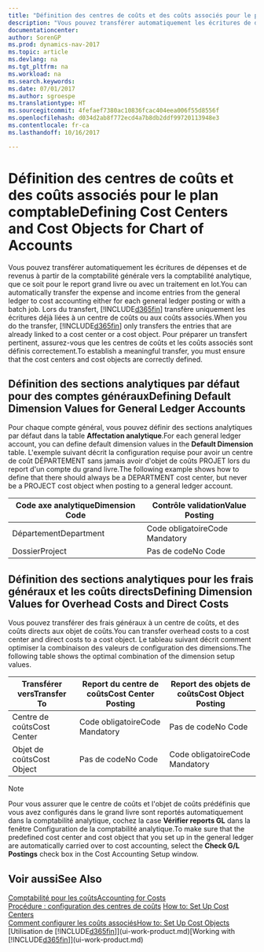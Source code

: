 ```yaml
---
title: "Définition des centres de coûts et des coûts associés pour le plan comptable"
description: "Vous pouvez transférer automatiquement les écritures de dépenses et de revenus à partir de la comptabilité générale vers la comptabilité analytique, que ce soit pour le report grand livre ou avec un traitement en lot. Lors du transfert, le système transfère uniquement les écritures déjà liées à un centre de coûts ou à un objet de coûts. Pour préparer un transfert pertinent, assurez-vous que les centres de coûts et les coûts associés sont définis correctement."
documentationcenter: 
author: SorenGP
ms.prod: dynamics-nav-2017
ms.topic: article
ms.devlang: na
ms.tgt_pltfrm: na
ms.workload: na
ms.search.keywords: 
ms.date: 07/01/2017
ms.author: sgroespe
ms.translationtype: HT
ms.sourcegitcommit: 4fefaef7380ac10836fcac404eea006f55d8556f
ms.openlocfilehash: d034d2ab8f772ecd4a7b8db2ddf99720113948e3
ms.contentlocale: fr-ca
ms.lasthandoff: 10/16/2017

---
```

# <a name="defining-cost-centers-and-cost-objects-for-chart-of-accounts"></a><span data-ttu-id="9b8c8-105">Définition des centres de coûts et des coûts associés pour le plan comptable</span><span class="sxs-lookup"><span data-stu-id="9b8c8-105">Defining Cost Centers and Cost Objects for Chart of Accounts</span></span>
<span data-ttu-id="9b8c8-106">Vous pouvez transférer automatiquement les écritures de dépenses et de revenus à partir de la comptabilité générale vers la comptabilité analytique, que ce soit pour le report grand livre ou avec un traitement en lot.</span><span class="sxs-lookup"><span data-stu-id="9b8c8-106">You can automatically transfer the expense and income entries from the general ledger to cost accounting either for each general ledger posting or with a batch job.</span></span> <span data-ttu-id="9b8c8-107">Lors du transfert, [!INCLUDE[d365fin](includes/d365fin_md.md)] transfère uniquement les écritures déjà liées à un centre de coûts ou aux coûts associés.</span><span class="sxs-lookup"><span data-stu-id="9b8c8-107">When you do the transfer, [!INCLUDE[d365fin](includes/d365fin_md.md)] only transfers the entries that are already linked to a cost center or a cost object.</span></span> <span data-ttu-id="9b8c8-108">Pour préparer un transfert pertinent, assurez-vous que les centres de coûts et les coûts associés sont définis correctement.</span><span class="sxs-lookup"><span data-stu-id="9b8c8-108">To establish a meaningful transfer, you must ensure that the cost centers and cost objects are correctly defined.</span></span>  

## <a name="defining-default-dimension-values-for-general-ledger-accounts"></a><span data-ttu-id="9b8c8-109">Définition des sections analytiques par défaut pour des comptes généraux</span><span class="sxs-lookup"><span data-stu-id="9b8c8-109">Defining Default Dimension Values for General Ledger Accounts</span></span>  
<span data-ttu-id="9b8c8-110">Pour chaque compte général, vous pouvez définir des sections analytiques par défaut dans la table **Affectation analytique**.</span><span class="sxs-lookup"><span data-stu-id="9b8c8-110">For each general ledger account, you can define default dimension values in the **Default Dimension** table.</span></span> <span data-ttu-id="9b8c8-111">L'exemple suivant décrit la configuration requise pour avoir un centre de coût DÉPARTEMENT sans jamais avoir d'objet de coûts PROJET lors du report d'un compte du grand livre.</span><span class="sxs-lookup"><span data-stu-id="9b8c8-111">The following example shows how to define that there should always be a DEPARTMENT cost center, but never be a PROJECT cost object when posting to a general ledger account.</span></span>  

|<span data-ttu-id="9b8c8-112">**Code axe analytique**</span><span class="sxs-lookup"><span data-stu-id="9b8c8-112">**Dimension Code**</span></span>|<span data-ttu-id="9b8c8-113">**Contrôle validation**</span><span class="sxs-lookup"><span data-stu-id="9b8c8-113">**Value Posting**</span></span>|  
|------------------------------------------|-----------------------------------------|  
|<span data-ttu-id="9b8c8-114">Département</span><span class="sxs-lookup"><span data-stu-id="9b8c8-114">Department</span></span>|<span data-ttu-id="9b8c8-115">Code obligatoire</span><span class="sxs-lookup"><span data-stu-id="9b8c8-115">Code Mandatory</span></span>|  
|<span data-ttu-id="9b8c8-116">Dossier</span><span class="sxs-lookup"><span data-stu-id="9b8c8-116">Project</span></span>|<span data-ttu-id="9b8c8-117">Pas de code</span><span class="sxs-lookup"><span data-stu-id="9b8c8-117">No Code</span></span>|  

## <a name="defining-dimension-values-for-overhead-costs-and-direct-costs"></a><span data-ttu-id="9b8c8-118">Définition des sections analytiques pour les frais généraux et les coûts directs</span><span class="sxs-lookup"><span data-stu-id="9b8c8-118">Defining Dimension Values for Overhead Costs and Direct Costs</span></span>  
 <span data-ttu-id="9b8c8-119">Vous pouvez transférer des frais généraux à un centre de coûts, et des coûts directs aux objet de coûts.</span><span class="sxs-lookup"><span data-stu-id="9b8c8-119">You can transfer overhead costs to a cost center and direct costs to a cost object.</span></span> <span data-ttu-id="9b8c8-120">Le tableau suivant décrit comment optimiser la combinaison des valeurs de configuration des dimensions.</span><span class="sxs-lookup"><span data-stu-id="9b8c8-120">The following table shows the optimal combination of the dimension setup values.</span></span>  

|<span data-ttu-id="9b8c8-121">Transférer vers</span><span class="sxs-lookup"><span data-stu-id="9b8c8-121">Transfer To</span></span>|<span data-ttu-id="9b8c8-122">Report du centre de coûts</span><span class="sxs-lookup"><span data-stu-id="9b8c8-122">Cost Center Posting</span></span>|<span data-ttu-id="9b8c8-123">Report des objets de coûts</span><span class="sxs-lookup"><span data-stu-id="9b8c8-123">Cost Object Posting</span></span>|  
|-----------------|-------------------------|-------------------------|  
|<span data-ttu-id="9b8c8-124">Centre de coûts</span><span class="sxs-lookup"><span data-stu-id="9b8c8-124">Cost Center</span></span>|<span data-ttu-id="9b8c8-125">Code obligatoire</span><span class="sxs-lookup"><span data-stu-id="9b8c8-125">Code Mandatory</span></span>|<span data-ttu-id="9b8c8-126">Pas de code</span><span class="sxs-lookup"><span data-stu-id="9b8c8-126">No Code</span></span>|  
|<span data-ttu-id="9b8c8-127">Objet de coûts</span><span class="sxs-lookup"><span data-stu-id="9b8c8-127">Cost Object</span></span>|<span data-ttu-id="9b8c8-128">Pas de code</span><span class="sxs-lookup"><span data-stu-id="9b8c8-128">No Code</span></span>|<span data-ttu-id="9b8c8-129">Code obligatoire</span><span class="sxs-lookup"><span data-stu-id="9b8c8-129">Code Mandatory</span></span>|  

> [!NOTE]  
>  <span data-ttu-id="9b8c8-130">Pour vous assurer que le centre de coûts et l'objet de coûts prédéfinis que vous avez configurés dans le grand livre sont reportés automatiquement dans la comptabilité analytique, cochez la case **Vérifier reports GL** dans la fenêtre Configuration de la comptabilité analytique.</span><span class="sxs-lookup"><span data-stu-id="9b8c8-130">To make sure that the predefined cost center and cost object that you set up in the general ledger are automatically carried over to cost accounting, select the **Check G/L Postings** check box in the Cost Accounting Setup window.</span></span>  

## <a name="see-also"></a><span data-ttu-id="9b8c8-131">Voir aussi</span><span class="sxs-lookup"><span data-stu-id="9b8c8-131">See Also</span></span>  
[<span data-ttu-id="9b8c8-132">Comptabilité pour les coûts</span><span class="sxs-lookup"><span data-stu-id="9b8c8-132">Accounting for Costs</span></span>](finance-manage-cost-accounting.md)  
<span data-ttu-id="9b8c8-133">[Procédure : configuration des centres de coûts](finance-how-to-set-up-cost-centers.md) </span><span class="sxs-lookup"><span data-stu-id="9b8c8-133">[How to: Set Up Cost Centers](finance-how-to-set-up-cost-centers.md) </span></span>  
[<span data-ttu-id="9b8c8-134">Comment configurer les coûts associés</span><span class="sxs-lookup"><span data-stu-id="9b8c8-134">How to: Set Up Cost Objects</span></span>](finance-how-to-set-up-cost-objects.md)  
<span data-ttu-id="9b8c8-135">[Utilisation de [!INCLUDE[d365fin](includes/d365fin_md.md)]](ui-work-product.md)</span><span class="sxs-lookup"><span data-stu-id="9b8c8-135">[Working with [!INCLUDE[d365fin](includes/d365fin_md.md)]](ui-work-product.md)</span></span>

